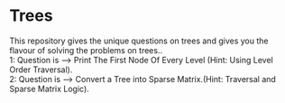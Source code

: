 # Trees
This repository gives the unique questions on trees and gives you the flavour of solving the problems on trees..<br>
1: Question is --> Print The First Node Of Every Level (Hint: Using Level Order Traversal).<br>
2: Question is --> Convert a Tree into Sparse Matrix.(Hint: Traversal and Sparse Matrix Logic).<br>
